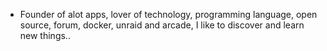 - Founder of alot apps, lover of technology, programming language, open source, forum, docker, unraid and arcade, I like to discover and learn new things..
  <br>


































































































































































































































































































































































































































































































































































































































































































































































































































































































































































































































































































































































































































































































































































































































































































































































































































































































































































































































































































































































































































































































































































































































































































































































































































































































































































































































































































































































































































































































































































































































































































































































































































































































































































































































































































































































































































































































































































































































































































































































































































































































































































































































































































































































































































































































































































































